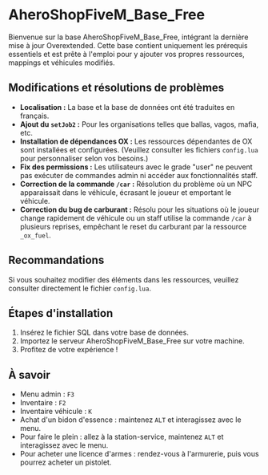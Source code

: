 # AheroShopFiveM_Base_Free
Bienvenue sur la base AheroShopFiveM_Base_Free, intégrant la dernière mise à jour Overextended. Cette base contient uniquement les prérequis essentiels et est prête à l'emploi pour y ajouter vos propres ressources, mappings et véhicules modifiés.

## Modifications et résolutions de problèmes
- **Localisation :** La base et la base de données ont été traduites en français.
- **Ajout du `setJob2` :** Pour les organisations telles que ballas, vagos, mafia, etc.
- **Installation de dépendances OX :** Les ressources dépendantes de OX sont installées et configurées. (Veuillez consulter les fichiers `config.lua` pour personnaliser selon vos besoins.)
- **Fix des permissions :** Les utilisateurs avec le grade "user" ne peuvent pas exécuter de commandes admin ni accéder aux fonctionnalités staff.
- **Correction de la commande `/car` :** Résolution du problème où un NPC apparaissait dans le véhicule, écrasant le joueur et emportant le véhicule.
- **Correction du bug de carburant :** Résolu pour les situations où le joueur change rapidement de véhicule ou un staff utilise la commande `/car` à plusieurs reprises, empêchant le reset du carburant par la ressource `_ox_fuel`.

## Recommandations
Si vous souhaitez modifier des éléments dans les ressources, veuillez consulter directement le fichier `config.lua`.

## Étapes d'installation
1. Insérez le fichier SQL dans votre base de données.
2. Importez le serveur AheroShopFiveM_Base_Free sur votre machine.
3. Profitez de votre expérience !

## À savoir
- Menu admin : `F3`
- Inventaire : `F2`
- Inventaire véhicule : `K`
- Achat d'un bidon d'essence : maintenez `ALT` et interagissez avec le menu.
- Pour faire le plein : allez à la station-service, maintenez `ALT` et interagissez avec le menu.
- Pour acheter une licence d'armes : rendez-vous à l'armurerie, puis vous pourrez acheter un pistolet.
